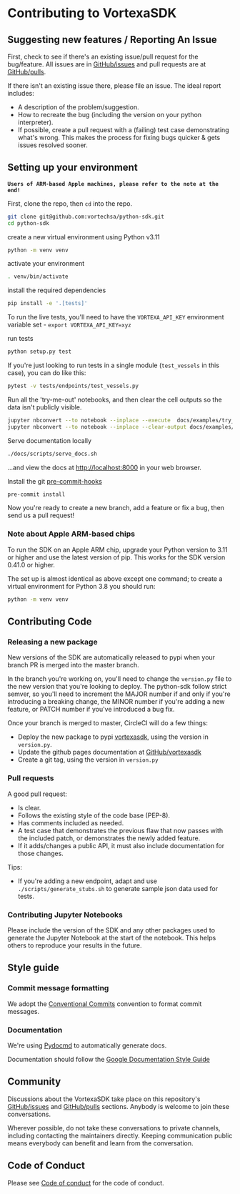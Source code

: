 # Contributing to VortexaSDK

## Suggesting new features / Reporting An Issue

First, check to see if there's an existing issue/pull request for the
bug/feature. All issues are in [GitHub/issues](https://github.com/vortechsa/python-sdk/issues) and pull requests are at
[GitHub/pulls](https://github.com/vortechsa/python-sdk/pulls).

If there isn't an existing issue there, please file an issue. The
ideal report includes:

- A description of the problem/suggestion.
- How to recreate the bug (including the version on your python interpreter).
- If possible, create a pull request with a (failing) test case
  demonstrating what's wrong. This makes the process for fixing bugs
  quicker & gets issues resolved sooner.

## Setting up your environment

**`Users of ARM-based Apple machines, please refer to the note at the end!`**

First, clone the repo, then `cd` into the repo.

```bash
git clone git@github.com:vortechsa/python-sdk.git
cd python-sdk
```

create a new virtual environment using Python v3.11

```bash
python -m venv venv
```

activate your environment

```bash
. venv/bin/activate
```

install the required dependencies

```bash
pip install -e '.[tests]'
```

To run the live tests, you'll need to have the `VORTEXA_API_KEY` environment variable set - `export VORTEXA_API_KEY=xyz`

run tests

```bash
python setup.py test
```

If you're just looking to run tests in a single module (`test_vessels` in this case), you can do like this:

```bash
pytest -v tests/endpoints/test_vessels.py
```

Run all the 'try-me-out' notebooks, and then clear the cell outputs so the data isn't publicly visible.

```bash
jupyter nbconvert --to notebook --inplace --execute  docs/examples/try_me_out/*.ipynb
jupyter nbconvert --to notebook --inplace --clear-output docs/examples/try_me_out/*.ipynb
```

Serve documentation locally

```bash
./docs/scripts/serve_docs.sh
```

…and view the docs at [http://localhost:8000](http://localhost:8000) in your web browser.

Install the git [pre-commit-hooks](https://pre-commit.com/#3-install-the-git-hook-scripts)

```bash
pre-commit install
```

Now you're ready to create a new branch, add a feature or fix a bug, then send us a pull request!

### Note about Apple ARM-based chips

To run the SDK on an Apple ARM chip, upgrade your Python version to 3.11 or higher and use the latest version of pip. This works for the SDK version 0.41.0 or higher.

The set up is almost identical as above except one command; to create a virtual environment for Python 3.8 you should run:

```bash
python -m venv venv
```

## Contributing Code

### Releasing a new package

New versions of the SDK are automatically released to pypi when your branch PR is merged into the master branch.

In the branch you're working on, you'll need to change the `version.py` file to the new version that you're looking to deploy.
The python-sdk follow strict semver, so you'll need to increment the MAJOR number if and only if you're introducing
a breaking change, the MINOR number if you're adding a new feature, or PATCH number if you've introduced a bug fix.

Once your branch is merged to master, CircleCI will do a few things:

- Deploy the new package to pypi [vortexasdk](https://pypi.org/project/vortexasdk/), using the version in `version.py`.
- Update the github pages documentation at [GitHub/vortexasdk](https://vortechsa.github.io/python-sdk/)
- Create a git tag, using the version in `version.py`

### Pull requests

A good pull request:

- Is clear.
- Follows the existing style of the code base (PEP-8).
- Has comments included as needed.
- A test case that demonstrates the previous flaw that now passes with
  the included patch, or demonstrates the newly added feature.
- If it adds/changes a public API, it must also include documentation
  for those changes.

Tips:

- If you're adding a new endpoint, adapt and use `./scripts/generate_stubs.sh` to generate sample json data used for tests.

### Contributing Jupyter Notebooks

Please include the version of the SDK and any other packages used to generate the Jupyter Notebook at the start of the notebook. This helps others to reproduce your results in the future.

## Style guide

### Commit message formatting

We adopt the [Conventional Commits](https://www.conventionalcommits.org) convention to format commit messages.

### Documentation

We're using [Pydocmd](https://github.com/NiklasRosenstein/pydoc-markdown)
to automatically generate docs.

Documentation should follow the [Google Documentation Style Guide](https://developers.google.com/style/api-reference-comments)

## Community

Discussions about the VortexaSDK take place on this repository's [GitHub/issues](https://github.com/vortechsa/python-sdk/issues) and [GitHub/pulls](https://github.com/vortechsa/python-sdk/pulls) sections. Anybody is welcome to join these conversations.

Wherever possible, do not take these conversations to private channels, including contacting the maintainers directly. Keeping communication public means everybody can benefit and learn from the conversation.

## Code of Conduct

Please see [Code of conduct](https://github.com/vortechsa/python-sdk/blob/master/CODE_OF_CONDUCT.md) for the code of conduct.
